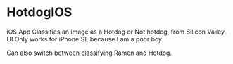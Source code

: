# HotdogIOS
iOS App
Classifies an image as a Hotdog or Not hotdog, from Silicon Valley.
UI Only works for iPhone SE because I am a poor boy

Can also switch between classifying Ramen and Hotdog.
